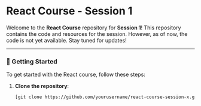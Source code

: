 # React Course - Session 1

Welcome to the **React Course** repository for **Session 1**! This repository contains the code and resources for the session. However, as of now, the code is not yet available. Stay tuned for updates!

---

### 🚀 Getting Started

To get started with the React course, follow these steps:

1. **Clone the repository**:
   ```bash
   [git clone https://github.com/yourusername/react-course-session-x.git](https://github.com/Astral-Lab/R2R-SESSION-1.git)
